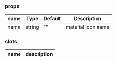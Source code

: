 ### props
| name | Type | Default | Description |
| ------------ | ------------ | ------------ | ------------ |
| name | string | "" | material icon name |

### slots
| name | description 
| ------------ | ------------ |

